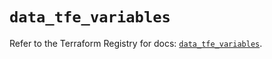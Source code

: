 # `data_tfe_variables`

Refer to the Terraform Registry for docs: [`data_tfe_variables`](https://registry.terraform.io/providers/hashicorp/tfe/0.57.0/docs/data-sources/variables).

